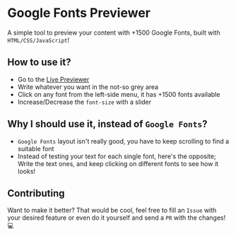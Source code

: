 # Google Fonts Previewer
A simple tool to preview your content with +1500 Google Fonts, built with `HTML/CSS/JavaScript`!

## How to use it?
- Go to the [Live Previewer](https://elharony.github.io/Google-Fonts-Previewer/)
- Write whatever you want in the not-so grey area
- Click on any font from the left-side menu, it has +1500 fonts available
- Increase/Decrease the `font-size` with a slider

## Why I should use it, instead of `Google Fonts`?
- `Google Fonts` layout isn't really good, you have to keep scrolling to find a suitable font
- Instead of testing your text for each single font, here's the opposite; Write the text ones, and keep clicking on different fonts to see how it looks!

## Contributing
Want to make it better? That would be cool, feel free to fill an `Issue` with your desired feature or even do it yourself and send a `PR` with the changes! 💻